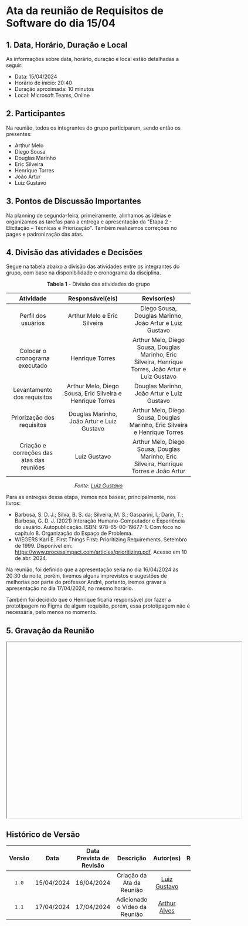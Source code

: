 # Ata da reunião de Requisitos de Software do dia 15/04

## 1. Data, Horário, Duração e Local
As informações sobre data, horário, duração e local estão detalhadas a seguir:

- Data: 15/04/2024
- Horário de início: 20:40
- Duração aproximada: 10 minutos
- Local: Microsoft Teams, Online

## 2. Participantes
Na reunião, todos os integrantes do grupo participaram, sendo então os presentes:

- Arthur Melo
- Diego Sousa
- Douglas Marinho
- Eric Silveira
- Henrique Torres
- João Artur
- Luiz Gustavo

## 3. Pontos de Discussão Importantes
Na planning de segunda-feira, primeiramente, alinhamos as ideias e organizamos as tarefas para a entrega e apresentação da "Etapa 2 - Elicitação – Técnicas e Priorização". Também realizamos correções no pages e padronização das atas.

## 4. Divisão das atividades e Decisões

Segue na tabela abaixo a divisão das atividades entre os integrantes do grupo, com base na disponibilidade e cronograma da disciplina.

<center>

**Tabela 1** - Divisão das atividades do grupo

| Atividade | Responsável(eis) | Revisor(es) |
| :------: | :------: | :------: |
| Perfil dos usuários | Arthur Melo e Eric Silveira | Diego Sousa, Douglas Marinho, João Artur e Luiz Gustavo |
| Colocar o cronograma executado | Henrique Torres | Arthur Melo, Diego Sousa, Douglas Marinho, Eric Silveira, Henrique Torres, João Artur e Luiz Gustavo |
| Levantamento dos requisitos | Arthur Melo, Diego Sousa, Eric Silveira e Henrique Torres | Douglas Marinho, João Artur e Luiz Gustavo | 
| Priorização dos requisitos | Douglas Marinho, João Artur e Luiz Gustavo | Arthur Melo, Diego Sousa, Douglas Marinho, Eric Silveira e Henrique Torres |
| Criação e correções das atas das reuniões | Luiz Gustavo | Arthur Melo, Diego Sousa, Douglas Marinho, Eric Silveira, Henrique Torres e João Artur |

_Fonte: [Luiz Gustavo](https://github.com/LuizGust4vo)_

</center>

Para as entregas dessa etapa, iremos nos basear, principalmente, nos livros: 
- Barbosa, S. D. J.; Silva, B. S. da; Silveira, M. S.; Gasparini, I.; Darin, T.; Barbosa, G. D. J. (2021)
Interação Humano-Computador e Experiência do usuário. Autopublicação. ISBN: 978-65-00-19677-1. Com foco no capítulo 8. Organização do Espaço de Problema.
- WIEGERS Karl E. First Things First: Prioritizing Requirements. Setembro de 1999. Disponível em: https://www.processimpact.com/articles/prioritizing.pdf, Acesso em 10 de abr. 2024.

Na reunião, foi definido que a apresentação seria no dia 16/04/2024 às 20:30 da noite, porém, tivemos alguns imprevistos e sugestões de melhorias por parte do professor André, portanto, iremos gravar a apresentação no dia 17/04/2024, no mesmo horário.

Também foi decidido que o Henrique ficaria responsável por fazer a prototipagem no Figma de algum requisito, porém, essa prototipagem não é necessária, pelo menos no momento.

## 5. Gravação da Reunião
<iframe src="" width="640" height="480" allow="autoplay"></iframe>

## <a> Histórico de Versão </a>

| Versão | Data | Data Prevista de Revisão | Descrição | Autor(es) | Revisor(es) |
| :------: | :----------: | :-----------: | :-----------: | :---------: | :---------: |
| `1.0` | 15/04/2024 | 16/04/2024 | Criação da Ata da Reunião | [Luiz Gustavo](https://github.com/LuizGust4vo) | [Arthur Alves](https://github.com/arthrok) |
| `1.1` | 17/04/2024 | 17/04/2024 | Adicionado o Vídeo da Reunião | [Arthur Alves](https://github.com/arthrok) | [Luiz Gustavo](https://github.com/LuizGust4vo) |
